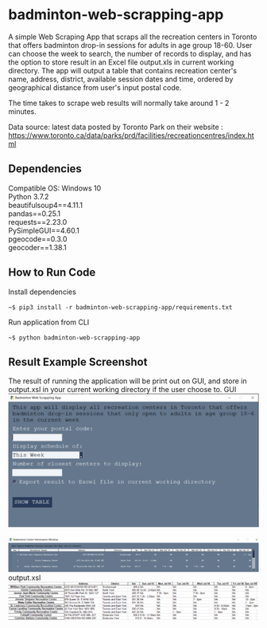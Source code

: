 # badminton-web-scrapping-app
A simple Web Scraping App that scraps all the recreation centers in Toronto that offers badminton drop-in sessions for adults in age group 18-60. User can choose the week to search, the number of records to display, and has the option to store result in an Excel file output.xls in current working directory. The app will output a table that contains recreation center's name, address, district, available session dates and time, ordered by geographical distance from user's input postal code.

The time takes to scrape web results will normally take around 1 - 2 minutes.

Data source: latest data posted by Toronto Park on their website : https://www.toronto.ca/data/parks/prd/facilities/recreationcentres/index.html 

## Dependencies
Compatible OS: Windows 10\
Python 3.7.2\
beautifulsoup4==4.11.1\
pandas==0.25.1\
requests==2.23.0\
PySimpleGUI==4.60.1\
pgeocode==0.3.0\
geocoder==1.38.1

## How to Run Code
Install dependencies
```
~$ pip3 install -r badminton-web-scrapping-app/requirements.txt
```
Run application from CLI
```
~$ python badminton-web-scrapping-app
```
## Result Example Screenshot
The result of running the application will be print out on GUI, and store in output.xsl in your current working directory if the user choose to.
GUI
<br>
<img src="https://github.com/EmmaWuxy/badminton-web-scrapping-app/blob/main/images/gui_1.png"/>
<br>
<br>
<img src="https://github.com/EmmaWuxy/badminton-web-scrapping-app/blob/main/images/gui_2.png"/>
<br>
output.xsl
<br>
<img src="https://github.com/EmmaWuxy/badminton-web-scrapping-app/blob/main/images/result_example.png"/>
<br>
